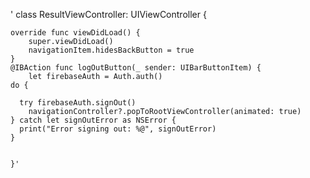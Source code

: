 '
class ResultViewController: UIViewController {

    override func viewDidLoad() {
        super.viewDidLoad()
        navigationItem.hidesBackButton = true
    }
    @IBAction func logOutButton(_ sender: UIBarButtonItem) {
        let firebaseAuth = Auth.auth()
    do {
        
      try firebaseAuth.signOut()
        navigationController?.popToRootViewController(animated: true)
    } catch let signOutError as NSError {
      print("Error signing out: %@", signOutError)
    }
      
        
    }'
